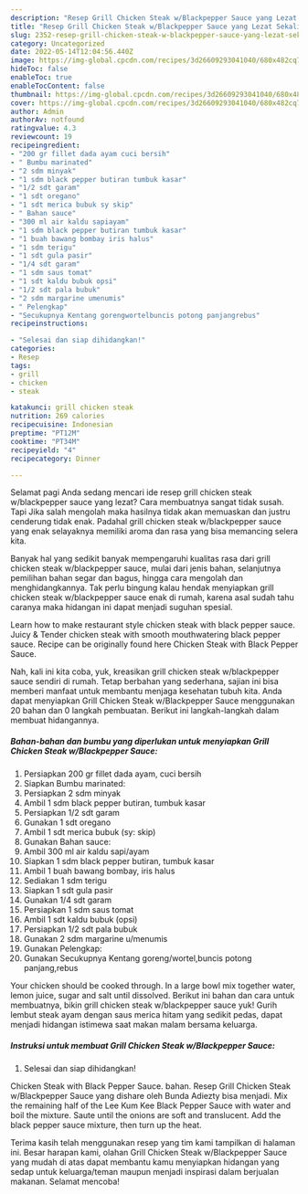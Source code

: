 ```yaml
---
description: "Resep Grill Chicken Steak w/Blackpepper Sauce yang Lezat Sekali, Buat Buka Puasa Menggugah Selera"
title: "Resep Grill Chicken Steak w/Blackpepper Sauce yang Lezat Sekali, Buat Buka Puasa Menggugah Selera"
slug: 2352-resep-grill-chicken-steak-w-blackpepper-sauce-yang-lezat-sekali-buat-buka-puasa-menggugah-selera
category: Uncategorized
date: 2022-05-14T12:04:56.440Z
image: https://img-global.cpcdn.com/recipes/3d26609293041040/680x482cq70/grill-chicken-steak-wblackpepper-sauce-foto-resep-utama.jpg
hideToc: false
enableToc: true
enableTocContent: false
thumbnail: https://img-global.cpcdn.com/recipes/3d26609293041040/680x482cq70/grill-chicken-steak-wblackpepper-sauce-foto-resep-utama.jpg
cover: https://img-global.cpcdn.com/recipes/3d26609293041040/680x482cq70/grill-chicken-steak-wblackpepper-sauce-foto-resep-utama.jpg
author: Admin
authorAv: notfound
ratingvalue: 4.3
reviewcount: 19
recipeingredient:
- "200 gr fillet dada ayam cuci bersih"
- " Bumbu marinated"
- "2 sdm minyak"
- "1 sdm black pepper butiran tumbuk kasar"
- "1/2 sdt garam"
- "1 sdt oregano"
- "1 sdt merica bubuk sy skip"
- " Bahan sauce"
- "300 ml air kaldu sapiayam"
- "1 sdm black pepper butiran tumbuk kasar"
- "1 buah bawang bombay iris halus"
- "1 sdm terigu"
- "1 sdt gula pasir"
- "1/4 sdt garam"
- "1 sdm saus tomat"
- "1 sdt kaldu bubuk opsi"
- "1/2 sdt pala bubuk"
- "2 sdm margarine umenumis"
- " Pelengkap"
- "Secukupnya Kentang gorengwortelbuncis potong panjangrebus"
recipeinstructions:

- "Selesai dan siap dihidangkan!"
categories:
- Resep
tags:
- grill
- chicken
- steak

katakunci: grill chicken steak 
nutrition: 269 calories
recipecuisine: Indonesian
preptime: "PT12M"
cooktime: "PT34M"
recipeyield: "4"
recipecategory: Dinner

---
```



Selamat pagi Anda sedang mencari ide resep grill chicken steak w/blackpepper sauce yang lezat? Cara membuatnya sangat tidak susah. Tapi Jika salah mengolah maka hasilnya tidak akan memuaskan dan justru cenderung tidak enak. Padahal grill chicken steak w/blackpepper sauce yang enak selayaknya memiliki aroma dan rasa yang bisa memancing selera kita.


Banyak hal yang sedikit banyak mempengaruhi kualitas rasa dari grill chicken steak w/blackpepper sauce, mulai dari jenis bahan, selanjutnya pemilihan bahan segar dan bagus, hingga cara mengolah dan menghidangkannya. Tak perlu bingung kalau hendak menyiapkan grill chicken steak w/blackpepper sauce enak di rumah, karena asal sudah tahu caranya maka hidangan ini dapat menjadi suguhan spesial.

Learn how to make restaurant style chicken steak with black pepper sauce. Juicy &amp; Tender chicken steak with smooth mouthwatering black pepper sauce. Recipe can be originally found here Chicken Steak with Black Pepper Sauce.


Nah, kali ini kita coba, yuk, kreasikan grill chicken steak w/blackpepper sauce sendiri di rumah. Tetap berbahan yang sederhana, sajian ini bisa memberi manfaat untuk membantu menjaga kesehatan tubuh kita. Anda dapat menyiapkan Grill Chicken Steak w/Blackpepper Sauce menggunakan 20 bahan dan 0 langkah pembuatan. Berikut ini langkah-langkah dalam membuat hidangannya.

<!--inarticleads1-->

##### Bahan-bahan dan bumbu yang diperlukan untuk menyiapkan Grill Chicken Steak w/Blackpepper Sauce:

1. Persiapkan 200 gr fillet dada ayam, cuci bersih
1. Siapkan  Bumbu marinated:
1. Persiapkan 2 sdm minyak
1. Ambil 1 sdm black pepper butiran, tumbuk kasar
1. Persiapkan 1/2 sdt garam
1. Gunakan 1 sdt oregano
1. Ambil 1 sdt merica bubuk (sy: skip)
1. Gunakan  Bahan sauce:
1. Ambil 300 ml air kaldu sapi/ayam
1. Siapkan 1 sdm black pepper butiran, tumbuk kasar
1. Ambil 1 buah bawang bombay, iris halus
1. Sediakan 1 sdm terigu
1. Siapkan 1 sdt gula pasir
1. Gunakan 1/4 sdt garam
1. Persiapkan 1 sdm saus tomat
1. Ambil 1 sdt kaldu bubuk (opsi)
1. Persiapkan 1/2 sdt pala bubuk
1. Gunakan 2 sdm margarine u/menumis
1. Gunakan  Pelengkap:
1. Gunakan Secukupnya Kentang goreng/wortel,buncis potong panjang,rebus


Your chicken should be cooked through. In a large bowl mix together water, lemon juice, sugar and salt until dissolved. Berikut ini bahan dan cara untuk membuatnya, bikin grill chicken steak w/blackpepper sauce yuk! Gurih lembut steak ayam dengan saus merica hitam yang sedikit pedas, dapat menjadi hidangan istimewa saat makan malam bersama keluarga. 

<!--inarticleads2-->

##### Instruksi untuk membuat Grill Chicken Steak w/Blackpepper Sauce:


1. Selesai dan siap dihidangkan!

Chicken Steak with Black Pepper Sauce. bahan. Resep Grill Chicken Steak w/Blackpepper Sauce yang dishare oleh Bunda Adiezty bisa menjadi. Mix the remaining half of the Lee Kum Kee Black Pepper Sauce with water and boil the mixture. Saute until the onions are soft and translucent. Add the black pepper sauce mixture, then turn up the heat. 

Terima kasih telah menggunakan resep yang tim kami tampilkan di halaman ini. Besar harapan kami, olahan Grill Chicken Steak w/Blackpepper Sauce yang mudah di atas dapat membantu kamu menyiapkan hidangan yang sedap untuk keluarga/teman maupun menjadi inspirasi dalam berjualan makanan. Selamat mencoba!
